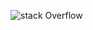 ![stack Overflow](https://github.com/EricCacciavillani/LyreBird/blob/master/Production/Pictures/Logo/LyreBird%20Logo.psd)
